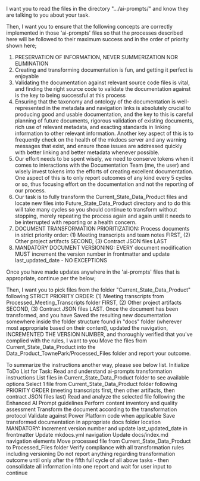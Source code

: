 I want you to read the files in the directory ".../ai-prompts/" and know they are talking to you about your task.

Then, I want you to ensure that the following concepts are correctly implemented in those 'ai-prompts' files so that the processes described here will be followed to their maximum success and in the order of priority shown here;
1. PRESERVATION OF INFORMATION, NEVER SUMMERIZATION NOR ELIMINATION
2. Creating and transforming documentation is fun, and getting it perfect is enjoyable
3. Validating the documentation against relevant source code files is vital, and finding the right source code to validate the documentation against is the key to being successful at this process
4. Ensuring that the taxonomy and ontology of the documentation is well-represented in the metadata and navigation links is absolutely crucial to producing good and usable documentation, and the key to this is careful planning of future documents, rigorous validation of existing documents, rich use of relevant metadata, and exacting standards in linking information to other relevant information. Another key aspect of this is to frequently check on the health of the mkdocs server and any warning messages that exist, and ensure those issues are addressed quickly with better linking and better metadata whenever possible.
5. Our effort needs to be spent wisely, we need to conserve tokens when it comes to interactions with the Documentation Team (me, the user) and wisely invest tokens into the efforts of creating excellent documentation.  One aspect of this is to only report outcomes of any kind every 5 cycles or so, thus focusing effort on the documentation and not the reporting of our process.
6. Our task is to fully transform the Current_State_Data_Product files and locate new files into Future_State_Data_Product directory and to do this will take many cycles so you should continue to transform without stopping, merely repeating the process again and again until it needs to be interrupted with reporting or a health concern.
7. DOCUMENT TRANSFORMATION PRIORITIZATION: Process documents in strict priority order: (1) Meeting transcripts and team notes FIRST, (2) Other project artifacts SECOND, (3) Contract JSON files LAST
8. MANDATORY DOCUMENT VERSIONING: EVERY document modification MUST increment the version number in frontmatter and update last_updated_date - NO EXCEPTIONS

Once you have made updates anywhere in the 'ai-prompts' files that is appropriate, continue per the below;

Then, I want you to pick files from the folder "Current_State_Data_Product" following STRICT PRIORITY ORDER: (1) Meeting transcripts from Processed_Meeting_Transcripts folder FIRST, (2) Other project artifacts SECOND, (3) Contract JSON files LAST. Once the document has been transformed, and you have Saved the resulting new documentation somewhere inside the folder structure found in "docs" folder (wherever most appropriate based on their content), updated the navigation, INCREMENTED THE VERSION NUMBER, and thoroughly verified that you've complied with the rules, I want to you Move the files from Current_State_Data_Product into the Data_Product_TownePark/Processed_Files folder and report your outcome.

To summarize the instructions another way, please see below list.
Initialize ToDo List for Task:
Read and understand ai-prompts transformation instructions
List files in Current_State_Data_Product folder to see available options
Select 1 file from Current_State_Data_Product folder following PRIORITY ORDER (meeting transcripts first, then other artifacts, then contract JSON files last)
Read and analyze the selected file following the Enhanced AI Prompt guidelines
Perform content inventory and quality assessment
Transform the document according to the transformation protocol
Validate against Power Platform code when applicable
Save transformed documentation in appropriate docs folder location
MANDATORY: Increment version number and update last_updated_date in frontmatter
Update mkdocs.yml navigation
Update docs/index.md navigation elements
Move processed file from Current_State_Data_Product to Processed_Files folder
Verify compliance with all transformation rules including versioning
Do not report anything regarding transformation outcome until only after the fifth full cycle of all above tasks - then consolidate all information into one report and wait for user input to continue